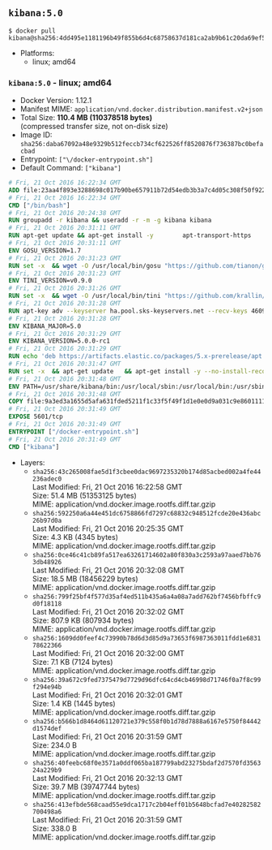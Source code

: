 ## `kibana:5.0`

```console
$ docker pull kibana@sha256:4dd495e1181196b49f855b6d4c68758637d181ca2ab9b61c20da69ef5b9ac95b
```

-	Platforms:
	-	linux; amd64

### `kibana:5.0` - linux; amd64

-	Docker Version: 1.12.1
-	Manifest MIME: `application/vnd.docker.distribution.manifest.v2+json`
-	Total Size: **110.4 MB (110378518 bytes)**  
	(compressed transfer size, not on-disk size)
-	Image ID: `sha256:daba67092a48e9329b512feccb734cf622526ff8520876f736387bc0befacbad`
-	Entrypoint: `["\/docker-entrypoint.sh"]`
-	Default Command: `["kibana"]`

```dockerfile
# Fri, 21 Oct 2016 16:22:34 GMT
ADD file:23aa4f893e3288698c017b90be657911b72d54edb3b3a7c4d05c308f50f9228f in / 
# Fri, 21 Oct 2016 16:22:34 GMT
CMD ["/bin/bash"]
# Fri, 21 Oct 2016 20:24:38 GMT
RUN groupadd -r kibana && useradd -r -m -g kibana kibana
# Fri, 21 Oct 2016 20:31:11 GMT
RUN apt-get update && apt-get install -y 		apt-transport-https 		ca-certificates 		wget 	--no-install-recommends && rm -rf /var/lib/apt/lists/*
# Fri, 21 Oct 2016 20:31:11 GMT
ENV GOSU_VERSION=1.7
# Fri, 21 Oct 2016 20:31:23 GMT
RUN set -x 	&& wget -O /usr/local/bin/gosu "https://github.com/tianon/gosu/releases/download/$GOSU_VERSION/gosu-$(dpkg --print-architecture)" 	&& wget -O /usr/local/bin/gosu.asc "https://github.com/tianon/gosu/releases/download/$GOSU_VERSION/gosu-$(dpkg --print-architecture).asc" 	&& export GNUPGHOME="$(mktemp -d)" 	&& gpg --keyserver ha.pool.sks-keyservers.net --recv-keys B42F6819007F00F88E364FD4036A9C25BF357DD4 	&& gpg --batch --verify /usr/local/bin/gosu.asc /usr/local/bin/gosu 	&& rm -r "$GNUPGHOME" /usr/local/bin/gosu.asc 	&& chmod +x /usr/local/bin/gosu 	&& gosu nobody true
# Fri, 21 Oct 2016 20:31:23 GMT
ENV TINI_VERSION=v0.9.0
# Fri, 21 Oct 2016 20:31:26 GMT
RUN set -x 	&& wget -O /usr/local/bin/tini "https://github.com/krallin/tini/releases/download/$TINI_VERSION/tini" 	&& wget -O /usr/local/bin/tini.asc "https://github.com/krallin/tini/releases/download/$TINI_VERSION/tini.asc" 	&& export GNUPGHOME="$(mktemp -d)" 	&& gpg --keyserver ha.pool.sks-keyservers.net --recv-keys 6380DC428747F6C393FEACA59A84159D7001A4E5 	&& gpg --batch --verify /usr/local/bin/tini.asc /usr/local/bin/tini 	&& rm -r "$GNUPGHOME" /usr/local/bin/tini.asc 	&& chmod +x /usr/local/bin/tini 	&& tini -h
# Fri, 21 Oct 2016 20:31:28 GMT
RUN apt-key adv --keyserver ha.pool.sks-keyservers.net --recv-keys 46095ACC8548582C1A2699A9D27D666CD88E42B4
# Fri, 21 Oct 2016 20:31:28 GMT
ENV KIBANA_MAJOR=5.0
# Fri, 21 Oct 2016 20:31:29 GMT
ENV KIBANA_VERSION=5.0.0-rc1
# Fri, 21 Oct 2016 20:31:29 GMT
RUN echo 'deb https://artifacts.elastic.co/packages/5.x-prerelease/apt stable main' > /etc/apt/sources.list.d/kibana.list
# Fri, 21 Oct 2016 20:31:47 GMT
RUN set -x 	&& apt-get update 	&& apt-get install -y --no-install-recommends kibana=$KIBANA_VERSION 	&& rm -rf /var/lib/apt/lists/* 		&& sed -ri "s!^(\#\s*)?(server\.host:).*!\2 '0.0.0.0'!" /etc/kibana/kibana.yml 	&& grep -q "^server\.host: '0.0.0.0'\$" /etc/kibana/kibana.yml 		&& sed -ri "s!^(\#\s*)?(elasticsearch\.url:).*!\2 'http://elasticsearch:9200'!" /etc/kibana/kibana.yml 	&& grep -q "^elasticsearch\.url: 'http://elasticsearch:9200'\$" /etc/kibana/kibana.yml
# Fri, 21 Oct 2016 20:31:48 GMT
ENV PATH=/usr/share/kibana/bin:/usr/local/sbin:/usr/local/bin:/usr/sbin:/usr/bin:/sbin:/bin
# Fri, 21 Oct 2016 20:31:48 GMT
COPY file:9a3ed3a1655d5afa631fded5211f1c33f5f49f1d1e0e0d9a031c9e8601111f05 in / 
# Fri, 21 Oct 2016 20:31:49 GMT
EXPOSE 5601/tcp
# Fri, 21 Oct 2016 20:31:49 GMT
ENTRYPOINT ["/docker-entrypoint.sh"]
# Fri, 21 Oct 2016 20:31:49 GMT
CMD ["kibana"]
```

-	Layers:
	-	`sha256:43c265008fae5d1f3cbee0dac9697235320b174d85acbed002a4fe44236adec0`  
		Last Modified: Fri, 21 Oct 2016 16:22:58 GMT  
		Size: 51.4 MB (51353125 bytes)  
		MIME: application/vnd.docker.image.rootfs.diff.tar.gzip
	-	`sha256:592250a6a44e451dc6758866fd7297c68832c948512fcde20e436abc26b97d0a`  
		Last Modified: Fri, 21 Oct 2016 20:25:35 GMT  
		Size: 4.3 KB (4345 bytes)  
		MIME: application/vnd.docker.image.rootfs.diff.tar.gzip
	-	`sha256:0ce46c41cb89fa517ea63261714602a80f830a3c2593a97aaed7bb763db48926`  
		Last Modified: Fri, 21 Oct 2016 20:32:08 GMT  
		Size: 18.5 MB (18456229 bytes)  
		MIME: application/vnd.docker.image.rootfs.diff.tar.gzip
	-	`sha256:799f25bf4f577d35af4ed511b435a6a4a08a7add762bf7456bfbffc9d0f18118`  
		Last Modified: Fri, 21 Oct 2016 20:32:02 GMT  
		Size: 807.9 KB (807934 bytes)  
		MIME: application/vnd.docker.image.rootfs.diff.tar.gzip
	-	`sha256:1609dd0feef4c73990b78d6d3d85d9a73653f6987363011fdd1e683178622366`  
		Last Modified: Fri, 21 Oct 2016 20:32:00 GMT  
		Size: 7.1 KB (7124 bytes)  
		MIME: application/vnd.docker.image.rootfs.diff.tar.gzip
	-	`sha256:39a672c9fed7375479d7729d96dfc64cd4cb46998d71746f0a7f8c99f294e94b`  
		Last Modified: Fri, 21 Oct 2016 20:32:01 GMT  
		Size: 1.4 KB (1445 bytes)  
		MIME: application/vnd.docker.image.rootfs.diff.tar.gzip
	-	`sha256:b566b1d8464d61120721e379c558f0b1d78d7888a6167e5750f84442d1574def`  
		Last Modified: Fri, 21 Oct 2016 20:31:59 GMT  
		Size: 234.0 B  
		MIME: application/vnd.docker.image.rootfs.diff.tar.gzip
	-	`sha256:40feebc68f0e3571a0ddf065ba187799abd23275bdaf2d7570fd356324a229b9`  
		Last Modified: Fri, 21 Oct 2016 20:32:13 GMT  
		Size: 39.7 MB (39747744 bytes)  
		MIME: application/vnd.docker.image.rootfs.diff.tar.gzip
	-	`sha256:413efbde568caad55e9dca1717c2b04eff01b5648bcfad7e40282582700498a6`  
		Last Modified: Fri, 21 Oct 2016 20:31:59 GMT  
		Size: 338.0 B  
		MIME: application/vnd.docker.image.rootfs.diff.tar.gzip

